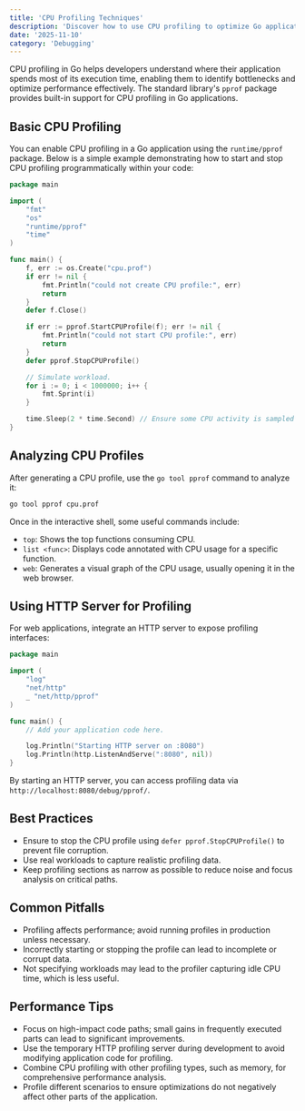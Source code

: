 ```yaml
---
title: 'CPU Profiling Techniques'
description: 'Discover how to use CPU profiling to optimize Go applications using built-in pprof support.'
date: '2025-11-10'
category: 'Debugging'
---
```


CPU profiling in Go helps developers understand where their application spends most of its execution time, enabling them to identify bottlenecks and optimize performance effectively. The standard library's `pprof` package provides built-in support for CPU profiling in Go applications.

## Basic CPU Profiling

You can enable CPU profiling in a Go application using the `runtime/pprof` package. Below is a simple example demonstrating how to start and stop CPU profiling programmatically within your code:

```go
package main

import (
	"fmt"
	"os"
	"runtime/pprof"
	"time"
)

func main() {
	f, err := os.Create("cpu.prof")
	if err != nil {
		fmt.Println("could not create CPU profile:", err)
		return
	}
	defer f.Close()

	if err := pprof.StartCPUProfile(f); err != nil {
		fmt.Println("could not start CPU profile:", err)
		return
	}
	defer pprof.StopCPUProfile()

	// Simulate workload.
	for i := 0; i < 1000000; i++ {
		fmt.Sprint(i)
	}

	time.Sleep(2 * time.Second) // Ensure some CPU activity is sampled
}
```

## Analyzing CPU Profiles

After generating a CPU profile, use the `go tool pprof` command to analyze it:

```bash
go tool pprof cpu.prof
```

Once in the interactive shell, some useful commands include:

- `top`: Shows the top functions consuming CPU.
- `list <func>`: Displays code annotated with CPU usage for a specific function.
- `web`: Generates a visual graph of the CPU usage, usually opening it in the web browser.

## Using HTTP Server for Profiling

For web applications, integrate an HTTP server to expose profiling interfaces:

```go
package main

import (
	"log"
	"net/http"
	_ "net/http/pprof"
)

func main() {
	// Add your application code here.

	log.Println("Starting HTTP server on :8080")
	log.Println(http.ListenAndServe(":8080", nil))
}
```

By starting an HTTP server, you can access profiling data via `http://localhost:8080/debug/pprof/`.

## Best Practices

- Ensure to stop the CPU profile using `defer pprof.StopCPUProfile()` to prevent file corruption.
- Use real workloads to capture realistic profiling data.
- Keep profiling sections as narrow as possible to reduce noise and focus analysis on critical paths.

## Common Pitfalls

- Profiling affects performance; avoid running profiles in production unless necessary.
- Incorrectly starting or stopping the profile can lead to incomplete or corrupt data.
- Not specifying workloads may lead to the profiler capturing idle CPU time, which is less useful.

## Performance Tips

- Focus on high-impact code paths; small gains in frequently executed parts can lead to significant improvements.
- Use the temporary HTTP profiling server during development to avoid modifying application code for profiling.
- Combine CPU profiling with other profiling types, such as memory, for comprehensive performance analysis.
- Profile different scenarios to ensure optimizations do not negatively affect other parts of the application.